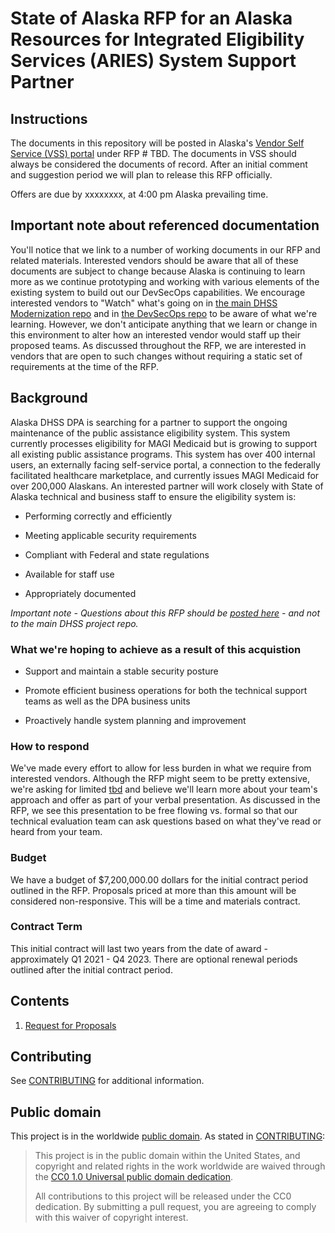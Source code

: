 # State of Alaska RFP for an Alaska Resources for Integrated Eligibility Services (ARIES) System Support Partner

## Instructions

The documents in this repository will be posted in Alaska's [Vendor Self Service (VSS) portal](https://iris-vss.alaska.gov/webapp/PRDVSS1X1/AltSelfService) under RFP # TBD. The documents in VSS should always be considered the documents of record. After an initial comment and suggestion period we will plan to release this RFP officially. 

Offers are due by xxxxxxxx, at 4:00 pm Alaska prevailing time.

## Important note about referenced documentation

You'll notice that we link to a number of working documents in our RFP and related materials.  Interested vendors should be aware that all of these documents are subject to change because Alaska is continuing to learn more as we continue prototyping and working with various elements of the existing system to build out our DevSecOps capabilities.  We encourage interested vendors to "Watch" what's going on in [the main DHSS Modernization repo](https://github.com/AlaskaDHSS/acq-alaska-dhss-modernization) and in [the DevSecOps repo](https://github.com/AlaskaDHSS/DevSecOpsMvp) to be aware of what we're learning.  However, we don't anticipate anything that we learn or change in this environment to alter how an interested vendor would staff up their proposed teams.  As discussed throughout the RFP, we are interested in vendors that are open to such changes without requiring a static set of requirements at the time of the RFP.

## Background

Alaska DHSS DPA is searching for a partner to support the ongoing
maintenance of the public assistance eligibility system. This system
currently processes eligibility for MAGI Medicaid but is growing to
support all existing public assistance programs. This system has over
400 internal users, an externally facing self-service portal, a
connection to the federally facilitated healthcare marketplace, and
currently issues MAGI Medicaid for over 200,000 Alaskans. An interested
partner will work closely with State of Alaska technical and business
staff to ensure the eligibility system is:

* Performing correctly and efficiently

* Meeting applicable security requirements

* Compliant with Federal and state regulations

* Available for staff use

* Appropriately documented
 
_Important note - Questions about this RFP should be [posted here](../../issues) - and not to the main DHSS project repo._

### What we're hoping to achieve as a result of this acquistion

* Support and maintain a stable security posture

* Promote efficient business operations for both the technical support teams as well as the DPA business units

* Proactively handle system planning and improvement

### How to respond

We've made every effort to allow for less burden in what we require from interested vendors.  Although the RFP might seem to be pretty extensive, we're asking for limited [tbd](1-Request-for-Proposals.md#section-5evaluation-criteria-and-contractor-selection) and believe we'll learn more about your team's approach and offer as part of your verbal presentation.  As discussed in the RFP, we see this presentation to be free flowing vs. formal so that our technical evaluation team can ask questions based on what they've read or heard from your team.

### Budget

We have a budget of $7,200,000.00 dollars for the initial contract period outlined in the RFP. Proposals priced at more than this amount will be considered non-responsive.  This will be a time and materials contract.

### Contract Term

This initial contract will last two years from the date of award - approximately Q1 2021 - Q4 2023. There are optional renewal periods outlined after the initial contract period. 

## Contents

1. [Request for Proposals](1-Request-for-Proposals.md)


## Contributing

See [CONTRIBUTING](CONTRIBUTING.md) for additional information.


## Public domain

This project is in the worldwide [public domain](LICENSE.md). As stated in [CONTRIBUTING](CONTRIBUTING.md):

> This project is in the public domain within the United States, and copyright and related rights in the work worldwide are waived through the [CC0 1.0 Universal public domain dedication](https://creativecommons.org/publicdomain/zero/1.0/).
>
> All contributions to this project will be released under the CC0 dedication. By submitting a pull request, you are agreeing to comply with this waiver of copyright interest.